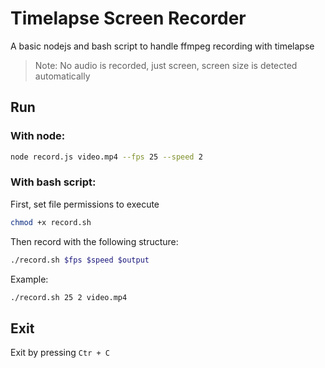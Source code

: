 # Timelapse Screen Recorder

A basic nodejs and bash script to handle ffmpeg recording with timelapse

> Note: No audio is recorded, just screen, screen size is detected automatically

## Run

### With node:
```bash
node record.js video.mp4 --fps 25 --speed 2
```

### With bash script:

First, set file permissions to execute

```bash
chmod +x record.sh
```

Then record with the following structure:

```bash
./record.sh $fps $speed $output
```

Example:

```bash
./record.sh 25 2 video.mp4
```

## Exit

Exit by pressing `Ctr + C`
